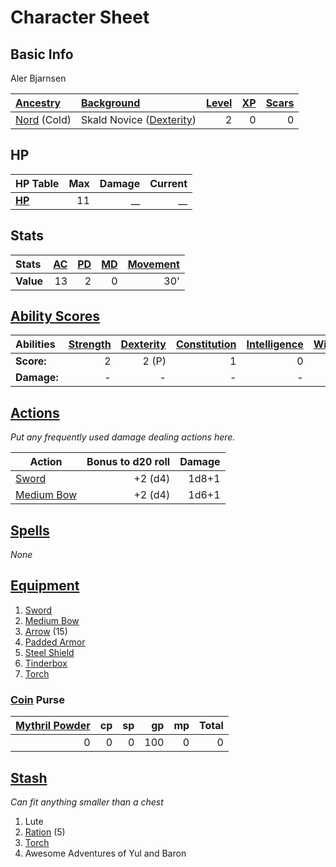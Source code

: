 # Character Sheet

## Basic Info

Aler Bjarnsen

| [Ancestry](../../../Player%20Characters/Ancenstries/Ancestry.md)             | [Background](../../../Player%20Characters/Backgrounds/Background.md)                         | [Level](../../../Player%20Characters/Derived%20Statistics/Level.md) | [XP](../../../Player%20Characters/Derived%20Statistics/Experience%20Points.md) | [Scars](../../../Player%20Characters/Derived%20Statistics/Scars.md) |
| :--------------------------------------------------------------------------- | :------------------------------------------------------------------------------------------- | ------------------------------------------------------------------: | -----------------------------------------------------------------------------: | ------------------------------------------------------------------: |
| [Nord](../../../Player%20Characters/Ancenstries/Mechanical/Primal.md) (Cold) | Skald Novice ([Dexterity](../../../Player%20Characters/The%20Ability%20Scores/Dexterity.md)) |                                                                   2 |                                                                              0 |                                                                   0 |

## HP

| **HP Table**                                                                | Max | Damage | Current |
| :-------------------------------------------------------------------------- | --: | -----: | ------: |
| **[HP](../../../Player%20Characters/Derived%20Statistics/Hit%20Points.md)** |  11 |     __ |      __ |

## Stats

| Stats     | [AC](../../../Player%20Characters/Derived%20Statistics/Armor%20Class.md) | [PD](../../../Player%20Characters/Derived%20Statistics/Physical%20Defense.md) | [MD](../../../Player%20Characters/Derived%20Statistics/Mental%20Defense.md) | [Movement](../../../Game%20Procedures/Combat/Movement.md) |
| :-------- | -----------------------------------------------------------------------: | ----------------------------------------------------------------------------: | --------------------------------------------------------------------------: | --------------------------------------------------------: |
| **Value** |                                                                       13 |                                                                             2 |                                                                           0 |                                                       30' |

## [Ability Scores](../../../Player%20Characters/The%20Ability%20Scores/Ability%20Scores.md)

| Abilities   | [Strength](../../../Player%20Characters/The%20Ability%20Scores/Strength.md) | [Dexterity](../../../Player%20Characters/The%20Ability%20Scores/Dexterity.md) | [Constitution](../../../Player%20Characters/The%20Ability%20Scores/Constitution.md) | [Intelligence](../../../Player%20Characters/The%20Ability%20Scores/Intelligence.md) | [Wisdom](../../../Player%20Characters/The%20Ability%20Scores/Wisdom.md)<br> | [Charisma](../../../Player%20Characters/The%20Ability%20Scores/Charisma.md)<br> |
| :---------- | -----------------------------------------------------------------------------: | -------------------------------------------------------------------------------: | -------------------------------------------------------------------------------------: | -------------------------------------------------------------------------------------: | -----------------------------------------------------------------------------: | ---------------------------------------------------------------------------------: |
| **Score:**  |                                                                              2 |                                                                            2 (P) |                                                                                      1 |                                                                                      0 |                                                                              0 |                                                                                  1 |
| **Damage:** |                                                                              - |                                                                                - |                                                                                      - |                                                                                      - |                                                                              - |                                                                                  - |

## [Actions](../../../Game%20Procedures/Core%20Procedures/Action.md)

*Put any frequently used damage dealing actions here.*

| Action                                                                                    | Bonus to d20 roll | Damage |
| ----------------------------------------------------------------------------------------- | ----------------: | -----: |
| [Sword](../../../Items%20and%20Gear/Weapons/Melee%20Weapons/Medium%20Skilled%20Weapon.md) |           +2 (d4) |  1d8+1 |
| [Medium Bow](../../../Items%20and%20Gear/Weapons/Ranged%20Weapons/Medium%20Bow.md)        |           +2 (d4) |  1d6+1 |

## [Spells](../../../Magic/Spells.md)

*None*

## [Equipment](../../../Player%20Characters/Derived%20Statistics/Equipment.md)

1. [Sword](../../../Items%20and%20Gear/Weapons/Melee%20Weapons/Medium%20Skilled%20Weapon.md)
2. [Medium Bow](../../../Items%20and%20Gear/Weapons/Ranged%20Weapons/Medium%20Bow.md)
3. [Arrow](../../../Items%20and%20Gear/Weapons/Ammo/Arrow.md) (15)
4. [Padded Armor](../../../Items%20and%20Gear/Armor/Mundane%20Armor/Padded%20Armor.md)
5. [Steel Shield](../../../Items%20and%20Gear/Armor/Mundane%20Armor/Mundane%20Shield.md)
6. [Tinderbox](../../../Items%20and%20Gear/Gear/10%20Coins/Tinderbox.md)
7. [Torch](../../../Items%20and%20Gear/Gear/1%20Coin/Torch.md)

### [Coin](../../Economy/Coins.md) Purse

| [Mythril Powder](../../../Magic/Spellcasting/Mythril.md) |  cp |  sp |  gp |  mp | Total |
| -------------------------------------------------------: | --: | --: | --: | --: | ----: |
|                                                        0 |   0 |   0 | 100 |   0 |     0 |

## [Stash](../../../Player%20Characters/Derived%20Statistics/Stash.md)

*Can fit anything smaller than a chest*

1. Lute
2. [Ration](../../../Items%20and%20Gear/Gear/1%20Coin/Ration.md) (5)
3. [Torch](../../../Items%20and%20Gear/Gear/1%20Coin/Torch.md)
4. Awesome Adventures of Yul and Baron
